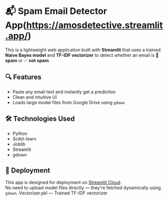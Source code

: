# 📬 Spam Email Detector App(https://amosdetective.streamlit.app/)

This is a lightweight web application built with **Streamlit** that uses a trained **Naive Bayes model** and **TF-IDF vectorizer** to detect whether an email is 🚨 **spam** or ✅ **not spam**.

## 🔍 Features

- Paste any email text and instantly get a prediction
- Clean and intuitive UI
- Loads large model files from Google Drive using `gdown`

## 🛠 Technologies Used

- Python
- Scikit-learn
- Joblib
- Streamlit
- gdown

## 🚀 Deployment

This app is designed for deployment on [Streamlit Cloud](https://streamlit.io/cloud).  
No need to upload model files directly — they're fetched dynamically using `gdown`.
Vectorizer.pkl — Trained TF-IDF vectorizer
